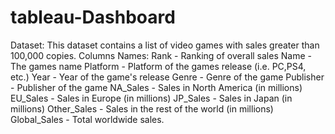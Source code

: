 # tableau-Dashboard
Dataset: This dataset contains a list of video games with sales greater than 100,000 copies.
Columns Names:
Rank - Ranking of overall sales
Name - The games name
Platform - Platform of the games release (i.e. PC,PS4, etc.)
Year - Year of the game's release
Genre - Genre of the game
Publisher - Publisher of the game
NA_Sales - Sales in North America (in millions)
EU_Sales - Sales in Europe (in millions)
JP_Sales - Sales in Japan (in millions)
Other_Sales - Sales in the rest of the world (in millions)
Global_Sales - Total worldwide sales.
